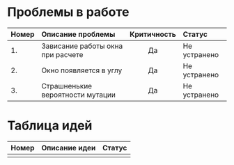 # Проблемы в работе

|**Номер** | **Описание проблемы**             | **Критичность** | **Статус**     |
|:---------|:----------------------------------|:---------------:|:---------------|
|    1.    | Зависание работы окна при расчете | Да              | Не устранено   |
|    2.    | Окно появляется в углу            | Да              | Не устранено   |
|    3.    | Страшненькие вероятности мутации  | Да              | Не устранено   |


# Таблица идей

|**Номер** | **Описание идеи**             | **Статус**     |
|----------|-------------------------------|----------------|
|          |                               |                |
